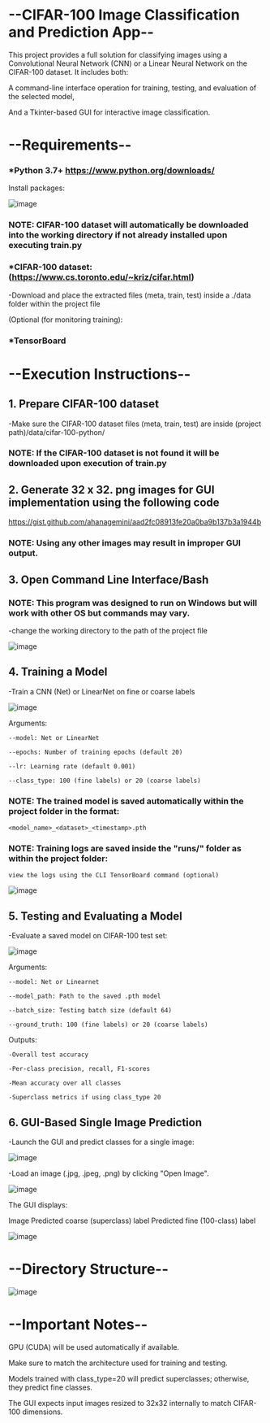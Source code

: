 # --CIFAR-100 Image Classification and Prediction App--
This project provides a full solution for classifying images using a Convolutional Neural Network (CNN) or a Linear Neural Network on the CIFAR-100 dataset.
It includes both:

A command-line interface operation for training, testing, and evaluation of the selected model,

And a Tkinter-based GUI for interactive image classification.

# --Requirements--
### *Python 3.7+ https://www.python.org/downloads/

Install packages:

![image](https://github.com/user-attachments/assets/6d8dd32a-bb51-474e-ac5e-5e8f0395b40e)

### NOTE: CIFAR-100 dataset will automatically be downloaded into the working directory if not already installed upon executing train.py 

### *CIFAR-100 dataset:(https://www.cs.toronto.edu/~kriz/cifar.html)
  -Download and place the extracted files (meta, train, test) inside a ./data folder within the project file

(Optional (for monitoring training):

### *TensorBoard

# --Execution Instructions--
## 1. Prepare CIFAR-100 dataset
   
   -Make sure the CIFAR-100 dataset files (meta, train, test) are inside (project path)/data/cifar-100-python/

   ### NOTE: If the CIFAR-100 dataset is not found it will be downloaded upon execution of train.py

## 2. Generate 32 x 32. png images for GUI implementation using the following code

  https://gist.github.com/ahanagemini/aad2fc08913fe20a0ba9b137b3a1944b

   ### NOTE: Using any other images may result in improper GUI output.
   
## 3. Open Command Line Interface/Bash
   
   ### NOTE: This program was designed to run on Windows but will work with other OS but commands may vary.

   -change the working directory to the path of the project file
   
   ![image](https://github.com/user-attachments/assets/718ef8d5-c952-4020-83dc-432f82c60b0e)

   
## 4. Training a Model
   
  -Train a CNN (Net) or LinearNet on fine or coarse labels
  
   
   ![image](https://github.com/user-attachments/assets/26f8a866-3dfc-4db6-9fc9-5e99631bdb0d)

  Arguments:
  
    --model: Net or LinearNet
    
    --epochs: Number of training epochs (default 20)
    
    --lr: Learning rate (default 0.001)
    
    --class_type: 100 (fine labels) or 20 (coarse labels)
    
  ### NOTE: The trained model is saved automatically within the project folder in the format:
  
    <model_name>_<dataset>_<timestamp>.pth
    
  ### NOTE: Training logs are saved inside the "runs/" folder as within the project folder:
  
    view the logs using the CLI TensorBoard command (optional)
    
  ![image](https://github.com/user-attachments/assets/08ac29f8-86a6-471e-bbbe-1e3b45616259)

## 5. Testing and Evaluating a Model
   
  -Evaluate a saved model on CIFAR-100 test set:
  
  ![image](https://github.com/user-attachments/assets/8e503f7c-c023-4068-ab5a-925e1d153ddc)



   Arguments:
   
    --model: Net or Linearnet
    
    --model_path: Path to the saved .pth model
    
    --batch_size: Testing batch size (default 64)
    
    --ground_truth: 100 (fine labels) or 20 (coarse labels)
   
  Outputs:
  
    -Overall test accuracy
    
    -Per-class precision, recall, F1-scores
    
    -Mean accuracy over all classes
    
    -Superclass metrics if using class_type 20
    
## 6. GUI-Based Single Image Prediction
   
  -Launch the GUI and predict classes for a single image:
  
  ![image](https://github.com/user-attachments/assets/d3f9c8d3-1f32-40db-858c-507e553576fa)

  -Load an image (.jpg, .jpeg, .png) by clicking "Open Image".
  
  ![image](https://github.com/user-attachments/assets/d16d9122-d691-40ec-9627-4b7919c792a5)

  The GUI displays:
  
  Image
  Predicted coarse (superclass) label
  Predicted fine (100-class) label
  
  ![image](https://github.com/user-attachments/assets/8f3fd7e9-eeb2-4857-b83d-3b70d14cdae6)

# --Directory Structure--

![image](https://github.com/user-attachments/assets/45102f00-a5de-4244-b7fa-2c6ea19b3c36)

# --Important Notes--
GPU (CUDA) will be used automatically if available.

Make sure to match the architecture used for training and testing.

Models trained with class_type=20 will predict superclasses; otherwise, they predict fine classes.

The GUI expects input images resized to 32x32 internally to match CIFAR-100 dimensions.



